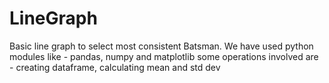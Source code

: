 # LineGraph
Basic line graph to select most consistent Batsman.
We have used python modules like - pandas, numpy and matplotlib
some operations involved are - creating dataframe, calculating mean and std dev
